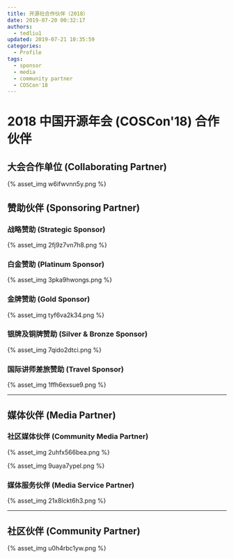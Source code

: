 ```yaml
---
title: 开源社合作伙伴（2018）
date: 2019-07-20 00:32:17
authors:
  - tedliu1
updated: 2019-07-21 10:35:59
categories:
  - Profile
tags:
  - sponsor
  - media
  - community partner
  - COSCon'18
---
```


# 2018 中国开源年会 (COSCon'18) 合作伙伴

## 大会合作单位 (Collaborating Partner)

{% asset_img w6ifwvnn5y.png %}

## 赞助伙伴 (Sponsoring Partner)

### 战略赞助 (Strategic Sponsor)

{% asset_img 2fj9z7vn7h8.png %}

### 白金赞助 (Platinum Sponsor)

{% asset_img 3pka9hwongs.png %}

### 金牌赞助 (Gold Sponsor)

{% asset_img tyf6va2k34.png %}

### 银牌及铜牌赞助 (Silver & Bronze Sponsor)

{% asset_img 7qido2dtci.png %}

### 国际讲师差旅赞助 (Travel Sponsor)

{% asset_img 1ffh6exsue9.png %}

---

## 媒体伙伴 (Media Partner)

### 社区媒体伙伴 (Community Media Partner)

{% asset_img 2uhfx566bea.png %}

{% asset_img 9uaya7ypel.png %}

### 媒体服务伙伴 (Media Service Partner)

{% asset_img 21x8lckt6h3.png %}

---

## 社区伙伴 (Community Partner)

{% asset_img u0h4rbc1yw.png %}
